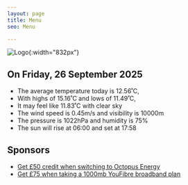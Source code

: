 ```yaml
---
layout: page
title: Menu
seo: Menu

---
```


![Logo](/images/logo.jpg){:width="832px"}

<!-- weather_marker starts -->
## On Friday, 26 September 2025

- The average temperature today is 12.56˚C,
- With highs of 15.16˚C and lows of 11.49˚C,
- It may feel like 11.83˚C with clear sky
- The wind speed is 0.45m/s and visibility is 10000m
- The pressure is 1022hPa and humidity is 75%
- The sun will rise at 06:00 and set at 17:58

<!-- weather_marker ends -->

## Sponsors

- [Get £50 credit when switching to Octopus Energy](https://bit.ly/3oD1nnS)
- [Get £75 when taking a 1000mb YouFibre broadband plan](https://aklam.io/91zWhU?)
